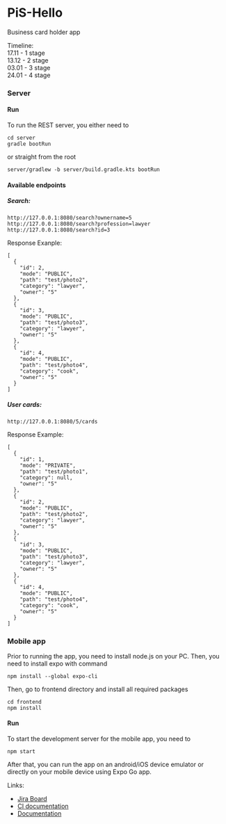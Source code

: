 # PiS-Hello
Business card holder app

Timeline:  
17.11 - 1 stage  
13.12 - 2 stage  
03.01 - 3 stage  
24.01 - 4 stage  

### Server

#### Run
To run the REST server, you either need to
```shell
cd server
gradle bootRun
```
or straight from the root
```shell
server/gradlew -b server/build.gradle.kts bootRun
```
#### Available endpoints
##### Search:
```
http://127.0.0.1:8080/search?ownername=5
http://127.0.0.1:8080/search?profession=lawyer
http://127.0.0.1:8080/search?id=3
```
Response Exanple:
```
[
  {
    "id": 2,
    "mode": "PUBLIC",
    "path": "test/photo2",
    "category": "lawyer",
    "owner": "5"
  },
  {
    "id": 3,
    "mode": "PUBLIC",
    "path": "test/photo3",
    "category": "lawyer",
    "owner": "5"
  },
  {
    "id": 4,
    "mode": "PUBLIC",
    "path": "test/photo4",
    "category": "cook",
    "owner": "5"
  }
]
```

##### User cards:
```
http://127.0.0.1:8080/5/cards
```
Response Example:
```
[
  {
    "id": 1,
    "mode": "PRIVATE",
    "path": "test/photo1",
    "category": null,
    "owner": "5"
  },
  {
    "id": 2,
    "mode": "PUBLIC",
    "path": "test/photo2",
    "category": "lawyer",
    "owner": "5"
  },
  {
    "id": 3,
    "mode": "PUBLIC",
    "path": "test/photo3",
    "category": "lawyer",
    "owner": "5"
  },
  {
    "id": 4,
    "mode": "PUBLIC",
    "path": "test/photo4",
    "category": "cook",
    "owner": "5"
  }
]
```

### Mobile app
Prior to running the app, you need to install node.js on your PC.
Then, you need to install expo with command
```shell
npm install --global expo-cli
```
Then, go to frontend directory and install all required packages
```shell
cd frontend
npm install
```

#### Run
To start the development server for the mobile app, you need to
```shell
npm start
```
After that, you can run the app on an android/iOS device emulator or directly on your mobile device using Expo Go app.

Links:
* [Jira Board](https://hello-pis.atlassian.net/jira/software/projects/HPIS/boards/1)
* [CI documentation](https://circleci.com/docs/2.0/configuration-reference)
* [Documentation](https://www.overleaf.com/read/gyhnrhzrhfxw)
